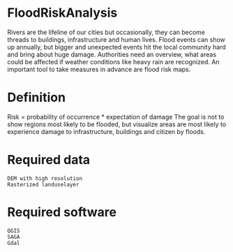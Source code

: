 # FloodRiskAnalysis
Rivers are the lifeline of our cities but occasionally, they can become threads to buildings, infrastructure and human lives. Flood events can show up annually, but bigger and unexpected events hit the local community hard and bring about huge damage. Authorities need an overview, what areas could be affected if weather conditions like heavy rain are recognized. An important tool to take measures in advance are flood risk maps.

# Definition

Risk = probability of occurrence * expectation of damage The goal is not to show regions most likely to be flooded, but visualize areas are most likely to experience damage to infrastructure, buildings and citizen by floods.

# Required data

    DEM with high resolution
    Rasterized landuselayer

# Required software

    QGIS
    SAGA
    Gdal
